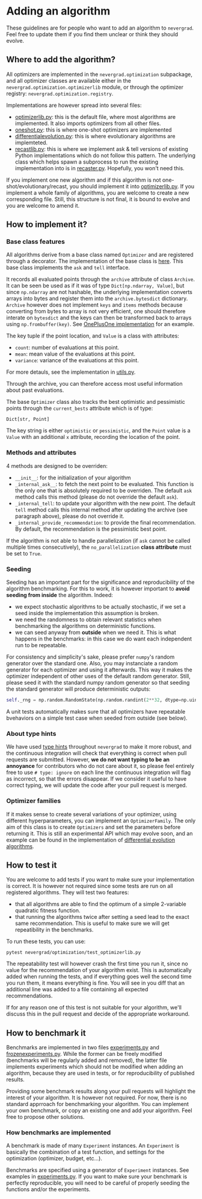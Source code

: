 # Adding an algorithm

These guidelines are for people who want to add an algorithm to `nevergrad`. Feel free to update them if you find them unclear or think they should evolve.

## Where to add the algorithm?

All optimizers are implemented in the `nevergrad.optimization` subpackage, and all optimizer classes are available either in the `nevergrad.optimization.optimizerlib` module, or through the optimizer registry: `nevergrad.optimization.registry`.

Implementations are however spread into several files:
- [optimizerlib.py](../nevergrad/optimization/optimizerlib.py): this is the default file, where most algorithms are implemented. It also imports optimizers from all other files.
- [oneshot.py](../nevergrad/optimization/oneshot.py): this is where one-shot optimizers are implemented
- [differentialevolution.py](../nevergrad/optimization/differentialevolution.py): this is where evolutionary algorithms are implemteted.
- [recastlib.py](../nevergrad/optimization/recastlib.py): this is where we implement ask & tell versions of existing Python implementations which do not follow this pattern. The underlying class which helps spawn a subprocess to run the existing implementation into is in [recaster.py](../nevergrad/optimization/recaster.py). Hopefully, you won't need this.

If you implement one new algorithm and if this algorithm is not one-shot/evolutionary/recast, you should implement it into [optimizerlib.py](../nevergrad/optimization/optimizerlib.py). If you implement a whole family of algorithms, you are welcome to create a new corresponding file.
Still, this structure is not final, it is bound to evolve and you are welcome to amend it.


## How to implement it?

### Base class features

All algorithms derive from a base class named `Optimizer` and are registered through a decorator. The implementation of the base class is [here](../nevergrad/optimization/base.py).
This base class implements the `ask` and `tell` interface.

It records all evaluated points through the `archive` attribute of class `Archive`. It can be seen be used as if it was of type `Dict[np.ndarray, Value]`, but since `np.ndarray` are not hashable, the underlying implementation converts arrays into bytes and register them into the `archive.bytesdict` dictionary. `Archive` however does not implement `keys` and `items` methods because converting from bytes to array is not very efficient, one should therefore interate on `bytesdict` and the keys can then be transformed back to arrays using `np.frombuffer(key)`. See [OnePlusOne implementation](../nevergrad/optimization/optimizerlib.py) for an example.


The key tuple if the point location, and `Value` is a class with attributes:
- `count`: number of evaluations at this point.
- `mean`: mean value of the evaluations at this point.
- `variance`: variance of the evaluations at this point.

For more detauls, see the implementation in [utils.py](../nevergrad/optimization/utils.py).

Through the archive, you can therefore access most useful information about past evaluations.

The base `Optimizer` class also tracks the best optimistic and pessimistic points through the `current_bests` attribute which is of type:
```
Dict[str, Point]
```
The key string is either `optimistic` or `pessimistic`, and the `Point` value is a `Value` with an additional `x` attribute, recording the location of the point.


### Methods and attributes

4 methods are designed to be overriden:
- `__init__`: for the initialization of your algorithm
- `_internal_ask__`: to fetch the next point to be evaluated. This function is the only one that is absolutely required to be overriden. The default `ask` method calls this method (please do not override the default `ask`).
- `_internal_tell`: to update your algorithm with the new point. The default `tell` method calls this internal method after updating the archive (see paragraph above), please do not override it.
- `_internal_provide_recommendation`: to provide the final recommendation. By default, the recommendation is the pessimistic best point.

If the algorithm is not able to handle parallelization (if `ask` cannot be called multiple times consecutively), the `no_parallelization` **class attribute** must be set to `True`.


### Seeding

Seeding has an important part for the significance and reproducibility of the algorithm benchmarking. For this to work, it is however important to **avoid seeding from inside** the algorithm. Indeed:
- we expect stochastic algorithms to be actually stochastic, if we set a seed inside the implementation this assumption is broken.
- we need the randomness to obtain relevant statistics when benchmarking the algorithms on deterministic functions.
- we can seed anyway from **outside** when we need it. This is what happens in the benchmarks: in this case we do want each independent run to be repeatable.

For consistency and simplicity's sake, please prefer `numpy`'s random generator over the standard one.
Also, you may instanciate a random generator for each optimizer and using it afterwards. This way it makes the optimizer independent of other uses of the default random generator.
Still, please seed it with the standard numpy random generator so that seeding the standard generator will produce deterministic outputs:
```python
self._rng = np.random.RandomState(np.random.randint(2**32, dtype=np.uint32))
```

A unit tests automatically makes sure that all optimizers have repeatable bvehaviors on a simple test case when seeded from outside (see below).


### About type hints

We have used [type hints](https://docs.python.org/3/library/typing.html) throughout `nevergrad` to make it more robust, and the continuous integration will check that everything is correct when pull requests are submitted. However, **we do not want typing to be an annoyance** for contributors who do not care about it, so please feel entirely free to use `# type: ignore` on each line the continuous integration will flag as incorrect, so that the errors disappear. If we consider it useful to have correct typing, we will update the code after your pull request is merged.


### Optimizer families

If it makes sense to create several variations of your optimizer, using different hyperparameters, you can implement an `OptimizerFamily`. The only aim of this class is to create `Optimizers` and set the parameters before returning it. This is still an experimental API which may evolve soon, and an example can be found in the implementation of [differential evolution algorithms](../nevergrad/optimization/differentialevolution.py).

## How to test it

You are welcome to add tests if you want to make sure your implementation is correct. It is however not required since some tests are run on all registered algorithms. They will test two features:
- that all algorithms are able to find the optimum of a simple 2-variable quadratic fitness function.
- that running the algorithms twice after setting a seed lead to the exact same recommendation. This is useful to make sure we will get repeatibility in the benchmarks.

To run these tests, you can use:
```
pytest nevergrad/optimization/test_optimizerlib.py
```

The repeatability test will however crash the first time you run it, since no value for the recommendation of your algorithm exist. This is automatically added when running the tests, and if everything goes well the second time you run them, it means everything is fine. You will see in you diff that an additional line was added to a file containing all expected recommendations.

If for any reason one of this test is not suitable for your algorithm, we'll discuss this in the pull request and decide of the appropriate workaround.

## How to benchmark it

Benchmarks are implemented in two files [experiments.py](../nevergrad/benchmark/experiments.py) and [frozenexperiments.py](../nevergrad/benchmark/frozenexperiments.py).
While the former can be freely modified (benchmarks will be regularly added and removed), the latter file implements experiments which should not be modified when adding an algorithm, because they are used in tests, or for reproducibility of published results.

Providing some benchmark results along your pull requests will highlight the interest of your algorithm. It is however not required. For now, there is no standard apprroach for benchmarking your algorithm. You can implement your own benchmark, or copy an existing one and add your algorithm. Feel free to propose other solutions.

### How benchmarks are implemented

A benchmark is made of many `Experiment` instances.  An `Experiment` is basically the combination of a test function, and settings for the optimization (optimizer, budget, etc...).

Benchmarks are specified using a generator of `Experiment` instances. See examples in [experiments.py](../nevergrad/benchmark/experiments.py). If you want to make sure your benchmark is perfectly reproducible, you will need to be careful of properly seeding the functions and/or the experiments.
